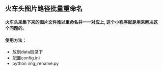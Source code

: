 ## 火车头图片路径批量重命名

#### 火车头采集下来的图片文件难以重命名并一一对应上, 这个小程序就是用来解决这个问题的。
#### 使用方法：
- 放到data目录下
- 配置config.ini
- python img_rename.py


